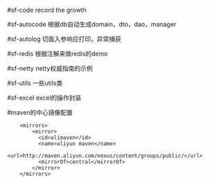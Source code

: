 #sf-code
record the growth

#sf-autocode
根据db自动生成domain，dto，dao，manager

#sf-autolog
切面入参响应打印，异常捕获

#sf-redis
根据注解来做redis的demo

#sf-netty
netty权威指南的示例

#sf-utils
一些utils类

#sf-excel
excel的操作封装

#maven的中心镜像配置
```
    <mirrors>
        <mirror>
          <id>alimaven</id>
          <name>aliyun maven</name>
          <url>http://maven.aliyun.com/nexus/content/groups/public/</url>
          <mirrorOf>central</mirrorOf>        
        </mirror>
    </mirrors>
```